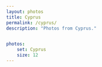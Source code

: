 ```yaml
---
layout: photos
title: Cyprus
permalink: /cyprus/
description: "Photos from Cyprus."


photos:
    set: Cyprus
    size: 12
---
```

